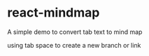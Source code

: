 # react-mindmap
A simple demo to convert tab text to mind map

using tab space to create a new branch or link
